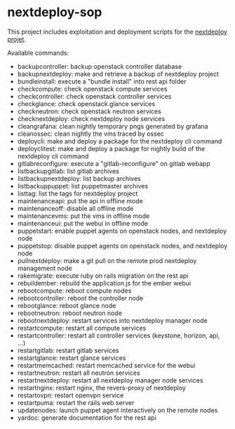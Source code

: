 # nextdeploy-sop

This project includes exploitation and deployment scripts for the [nextdeploy projet](https://github.com/ricofehr/nextdeploy).

Available commands:
* backupcontroller: backup openstack controller database
* backupnextdeploy: make and retrieve a backup of nextdeploy project
* bundleinstall: execute a "bundle install" into rest api folder
* checkcompute: check openstack compute services
* checkcontroller: check openstack controller services
* checkglance: check openstack glance services
* checkneutron: check openstack neutron services
* checknextdeploy: check nextdeploy node services
* cleangrafana: clean nightly temporary pngs generated by grafana
* cleanossec: clean nightly the vms traced by ossec
* deploycli: make and deploy a package for the nextdeploy cli command
* deployclitest: make and deploy a package for nightly build of the nextdeploy cli command
* gitlabreconfigure: execute a "gitlab-reconfigure" on gitlab webapp
* listbackupgitlab: list gitlab archives
* listbackupnextdeploy: list backup archives
* listbackuppuppet: list puppetmaster archives
* listtag: list the tags for nextdeploy project
* maintenanceapi: put the api in offline mode
* maintenanceoff: disable all offline mode
* maintenancevms: put the vms in offline mode
* maintenanceui: put the webui in offline mode
* puppetstart: enable puppet agents on openstack nodes, and nextdeploy node
* puppetstop: disable puppet agents on openstack nodes, and nextdeploy node
* pullnextdeploy: make a git pull on the remote prod nextdeploy management node
* rakemigrate: execute ruby on rails migration on the rest api
* rebuildember: rebuild the application.js for the ember webui
* rebootcompute: reboot compute nodes
* rebootcontroller: reboot the controller node
* rebootglance: reboot glance node
* rebootneutron: reboot neutron node
* rebootnextdeploy: restart services into nextdeploy manager node
* restartcompute: restart all compute services
* restartcontroller: restart all controller services (keystone, horizon, api, ...)
* restartgitlab: restart gitlab services
* restartglance: restart glance services
* restartmemcached: restart memcached service for the webui
* restartneutron: restart all neutron services
* restartnextdeploy: restart all nextdeploy manager node services
* restartnginx: restart nginx, the revers-proxy of nextdeploy
* restartovpn: restart openvpn service
* restartpuma: restart the rails web server
* updatenodes: launch puppet agent interactively on the remote nodes
* yardoc: generate documentation for the rest api
